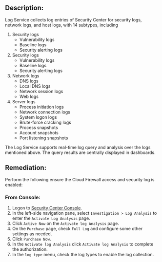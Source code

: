 ## Description:

Log Service collects log entries of Security Center for security logs, network logs, and host logs, with 14 subtypes, including

1. Security logs
   - Vulnerability logs
   - Baseline logs
   - Security alerting logs
2. Security logs
   - Vulnerability logs
   - Baseline logs
   - Security alerting logs
3. Network logs
   - DNS logs
   - Local DNS logs
   - Network session logs
   - Web logs
4. Server logs
   - Process initiation logs
   - Network connection logs
   - System logon logs
   - Brute-force cracking logs
   - Process snapshots
   - Account snapshots
   - Port listening snapshots

The Log Service supports real-time log query and analysis over the logs mentioned above. The query results are centrally displayed in dashboards.

## Remediation:

Perform the following ensure the Cloud Firewall access and security log is enabled:

### From Console:

1. Logon to [Security Center Console](https://yundun.console.aliyun.com/).
2. In the left-side navigation pane, select `Investigation > Log Analysis` to enter the `Activate Log Analysis` page.
3. Click `Active Now` on the `Activate log Analysis` page.
4. On the `Purchase` page, check `Full Log` and configure some other settings as needed.
5. Click `Purchase Now`.
6. In the `Activate log Analysis` click `Activate log Analysis` to complete the authorization.
7. In the `log type` menu, check the log types to enable the log collection.